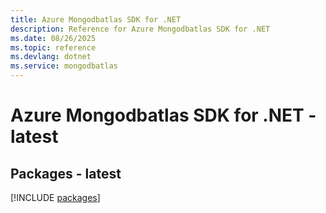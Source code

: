 ```yaml
---
title: Azure Mongodbatlas SDK for .NET
description: Reference for Azure Mongodbatlas SDK for .NET
ms.date: 08/26/2025
ms.topic: reference
ms.devlang: dotnet
ms.service: mongodbatlas
---
```

# Azure Mongodbatlas SDK for .NET - latest
## Packages - latest
[!INCLUDE [packages](mongodbatlas-index.md)]